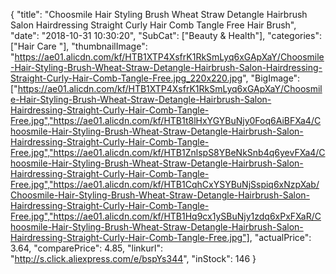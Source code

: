 {
	"title": "Choosmile Hair Styling Brush Wheat Straw Detangle Hairbrush Salon Hairdressing Straight Curly Hair Comb Tangle Free Hair Brush",
	"date": "2018-10-31 10:30:20",
	"SubCat": ["Beauty & Health"],
	"categories": ["Hair Care "],
	"thumbnailImage": "https://ae01.alicdn.com/kf/HTB1XTP4XsfrK1RkSmLyq6xGApXaY/Choosmile-Hair-Styling-Brush-Wheat-Straw-Detangle-Hairbrush-Salon-Hairdressing-Straight-Curly-Hair-Comb-Tangle-Free.jpg_220x220.jpg",
	"BigImage": ["https://ae01.alicdn.com/kf/HTB1XTP4XsfrK1RkSmLyq6xGApXaY/Choosmile-Hair-Styling-Brush-Wheat-Straw-Detangle-Hairbrush-Salon-Hairdressing-Straight-Curly-Hair-Comb-Tangle-Free.jpg","https://ae01.alicdn.com/kf/HTB1t8lHxYGYBuNjy0Foq6AiBFXa4/Choosmile-Hair-Styling-Brush-Wheat-Straw-Detangle-Hairbrush-Salon-Hairdressing-Straight-Curly-Hair-Comb-Tangle-Free.jpg","https://ae01.alicdn.com/kf/HTB1ZnlspS8YBeNkSnb4q6yevFXa4/Choosmile-Hair-Styling-Brush-Wheat-Straw-Detangle-Hairbrush-Salon-Hairdressing-Straight-Curly-Hair-Comb-Tangle-Free.jpg","https://ae01.alicdn.com/kf/HTB1CqhCxYSYBuNjSspiq6xNzpXab/Choosmile-Hair-Styling-Brush-Wheat-Straw-Detangle-Hairbrush-Salon-Hairdressing-Straight-Curly-Hair-Comb-Tangle-Free.jpg","https://ae01.alicdn.com/kf/HTB1Hq9cx1ySBuNjy1zdq6xPxFXaR/Choosmile-Hair-Styling-Brush-Wheat-Straw-Detangle-Hairbrush-Salon-Hairdressing-Straight-Curly-Hair-Comb-Tangle-Free.jpg"],
	"actualPrice": 3.64,
	"comparePrice": 4.85,
	"linkurl": "http://s.click.aliexpress.com/e/bspYs344",
	"inStock": 146
}
